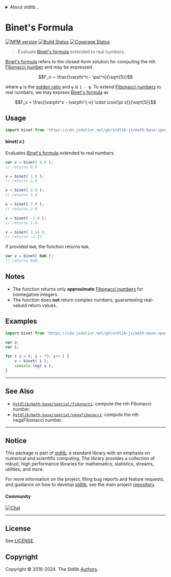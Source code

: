 <!--

@license Apache-2.0

Copyright (c) 2018 The Stdlib Authors.

Licensed under the Apache License, Version 2.0 (the "License");
you may not use this file except in compliance with the License.
You may obtain a copy of the License at

   http://www.apache.org/licenses/LICENSE-2.0

Unless required by applicable law or agreed to in writing, software
distributed under the License is distributed on an "AS IS" BASIS,
WITHOUT WARRANTIES OR CONDITIONS OF ANY KIND, either express or implied.
See the License for the specific language governing permissions and
limitations under the License.

-->


<details>
  <summary>
    About stdlib...
  </summary>
  <p>We believe in a future in which the web is a preferred environment for numerical computation. To help realize this future, we've built stdlib. stdlib is a standard library, with an emphasis on numerical and scientific computation, written in JavaScript (and C) for execution in browsers and in Node.js.</p>
  <p>The library is fully decomposable, being architected in such a way that you can swap out and mix and match APIs and functionality to cater to your exact preferences and use cases.</p>
  <p>When you use stdlib, you can be absolutely certain that you are using the most thorough, rigorous, well-written, studied, documented, tested, measured, and high-quality code out there.</p>
  <p>To join us in bringing numerical computing to the web, get started by checking us out on <a href="https://github.com/stdlib-js/stdlib">GitHub</a>, and please consider <a href="https://opencollective.com/stdlib">financially supporting stdlib</a>. We greatly appreciate your continued support!</p>
</details>

# Binet's Formula

[![NPM version][npm-image]][npm-url] [![Build Status][test-image]][test-url] [![Coverage Status][coverage-image]][coverage-url] <!-- [![dependencies][dependencies-image]][dependencies-url] -->

> Evaluate [Binet's formula][fibonacci-number] extended to real numbers.

<section class="intro">

[Binet's formula][fibonacci-number] refers to the closed-form solution for computing the nth [Fibonacci number][fibonacci-number] and may be expressed

<!-- <equation class="equation" label="eq:binets_formula" align="center" raw="F_n = \frac{\varphi^n - \psi^n}{\sqrt{5}}" alt="Binet's formula"> -->

```math
F_n = \frac{\varphi^n - \psi^n}{\sqrt{5}}
```

<!-- <div class="equation" align="center" data-raw-text="F_n = \frac{\varphi^n - \psi^n}{\sqrt{5}}" data-equation="eq:binets_formula">
    <img src="https://cdn.jsdelivr.net/gh/stdlib-js/stdlib@bb29798906e119fcb2af99e94b60407a270c9b32/lib/node_modules/@stdlib/math/base/special/binet/docs/img/equation_binets_formula.svg" alt="Binet's formula">
    <br>
</div> -->

<!-- </equation> -->

where `φ` is the [golden ratio][golden-ratio] and `ψ` is `1 - φ`. To extend [Fibonacci numbers][fibonacci-number] to real numbers, we may express [Binet's formula][fibonacci-number] as

<!-- <equation class="equation" label="eq:binets_formula_real_numbers" align="center" raw="F_x = \frac{\varphi^x - \varphi^{-x} \cdot \cos(\pi x)}{\sqrt{5}}" alt="Binet's formula extended to real numbers."> -->

```math
F_x = \frac{\varphi^x - \varphi^{-x} \cdot \cos(\pi x)}{\sqrt{5}}
```

<!-- <div class="equation" align="center" data-raw-text="F_x = \frac{\varphi^x - \varphi^{-x} \cdot \cos(\pi x)}{\sqrt{5}}" data-equation="eq:binets_formula_real_numbers">
    <img src="https://cdn.jsdelivr.net/gh/stdlib-js/stdlib@bb29798906e119fcb2af99e94b60407a270c9b32/lib/node_modules/@stdlib/math/base/special/binet/docs/img/equation_binets_formula_real_numbers.svg" alt="Binet's formula extended to real numbers.">
    <br>
</div> -->

<!-- </equation> -->

</section>

<!-- /.intro -->



<section class="usage">

## Usage

```javascript
import binet from 'https://cdn.jsdelivr.net/gh/stdlib-js/math-base-special-binet@deno/mod.js';
```

#### binet( x )

Evaluates [Binet's formula][fibonacci-number] extended to real numbers.

```javascript
var v = binet( 0.0 );
// returns 0.0

v = binet( 1.0 );
// returns 1.0

v = binet( 2.0 );
// returns 1.0

v = binet( 3.0 );
// returns 2.0

v = binet( -1.0 );
// returns 1.0

v = binet( 3.14 );
// returns ~2.12
```

If provided `NaN`, the function returns `NaN`.

```javascript
var v = binet( NaN );
// returns NaN
```

</section>

<!-- /.usage -->

<section class="notes">

## Notes

-   The function returns only **approximate** [Fibonacci numbers][fibonacci-number] for nonnegative integers.
-   The function does **not** return complex numbers, guaranteeing real-valued return values.

</section>

<!-- /.notes -->

<section class="examples">

## Examples

<!-- eslint no-undef: "error" -->

```javascript
import binet from 'https://cdn.jsdelivr.net/gh/stdlib-js/math-base-special-binet@deno/mod.js';

var v;
var i;

for ( i = 0; i < 79; i++ ) {
    v = binet( i );
    console.log( v );
}
```

</section>

<!-- /.examples -->

<!-- Section for related `stdlib` packages. Do not manually edit this section, as it is automatically populated. -->

<section class="related">

* * *

## See Also

-   <span class="package-name">[`@stdlib/math-base/special/fibonacci`][@stdlib/math/base/special/fibonacci]</span><span class="delimiter">: </span><span class="description">compute the nth Fibonacci number.</span>
-   <span class="package-name">[`@stdlib/math-base/special/negafibonacci`][@stdlib/math/base/special/negafibonacci]</span><span class="delimiter">: </span><span class="description">compute the nth negaFibonacci number.</span>

</section>

<!-- /.related -->

<!-- Section for all links. Make sure to keep an empty line after the `section` element and another before the `/section` close. -->


<section class="main-repo" >

* * *

## Notice

This package is part of [stdlib][stdlib], a standard library with an emphasis on numerical and scientific computing. The library provides a collection of robust, high performance libraries for mathematics, statistics, streams, utilities, and more.

For more information on the project, filing bug reports and feature requests, and guidance on how to develop [stdlib][stdlib], see the main project [repository][stdlib].

#### Community

[![Chat][chat-image]][chat-url]

---

## License

See [LICENSE][stdlib-license].


## Copyright

Copyright &copy; 2016-2024. The Stdlib [Authors][stdlib-authors].

</section>

<!-- /.stdlib -->

<!-- Section for all links. Make sure to keep an empty line after the `section` element and another before the `/section` close. -->

<section class="links">

[npm-image]: http://img.shields.io/npm/v/@stdlib/math-base-special-binet.svg
[npm-url]: https://npmjs.org/package/@stdlib/math-base-special-binet

[test-image]: https://github.com/stdlib-js/math-base-special-binet/actions/workflows/test.yml/badge.svg?branch=main
[test-url]: https://github.com/stdlib-js/math-base-special-binet/actions/workflows/test.yml?query=branch:main

[coverage-image]: https://img.shields.io/codecov/c/github/stdlib-js/math-base-special-binet/main.svg
[coverage-url]: https://codecov.io/github/stdlib-js/math-base-special-binet?branch=main

<!--

[dependencies-image]: https://img.shields.io/david/stdlib-js/math-base-special-binet.svg
[dependencies-url]: https://david-dm.org/stdlib-js/math-base-special-binet/main

-->

[chat-image]: https://img.shields.io/gitter/room/stdlib-js/stdlib.svg
[chat-url]: https://app.gitter.im/#/room/#stdlib-js_stdlib:gitter.im

[stdlib]: https://github.com/stdlib-js/stdlib

[stdlib-authors]: https://github.com/stdlib-js/stdlib/graphs/contributors

[umd]: https://github.com/umdjs/umd
[es-module]: https://developer.mozilla.org/en-US/docs/Web/JavaScript/Guide/Modules

[deno-url]: https://github.com/stdlib-js/math-base-special-binet/tree/deno
[deno-readme]: https://github.com/stdlib-js/math-base-special-binet/blob/deno/README.md
[umd-url]: https://github.com/stdlib-js/math-base-special-binet/tree/umd
[umd-readme]: https://github.com/stdlib-js/math-base-special-binet/blob/umd/README.md
[esm-url]: https://github.com/stdlib-js/math-base-special-binet/tree/esm
[esm-readme]: https://github.com/stdlib-js/math-base-special-binet/blob/esm/README.md
[branches-url]: https://github.com/stdlib-js/math-base-special-binet/blob/main/branches.md

[stdlib-license]: https://raw.githubusercontent.com/stdlib-js/math-base-special-binet/main/LICENSE

[fibonacci-number]: https://en.wikipedia.org/wiki/Fibonacci_number

[golden-ratio]: https://en.wikipedia.org/wiki/Golden_ratio

<!-- <related-links> -->

[@stdlib/math/base/special/fibonacci]: https://github.com/stdlib-js/math-base-special-fibonacci/tree/deno

[@stdlib/math/base/special/negafibonacci]: https://github.com/stdlib-js/math-base-special-negafibonacci/tree/deno

<!-- </related-links> -->

</section>

<!-- /.links -->
